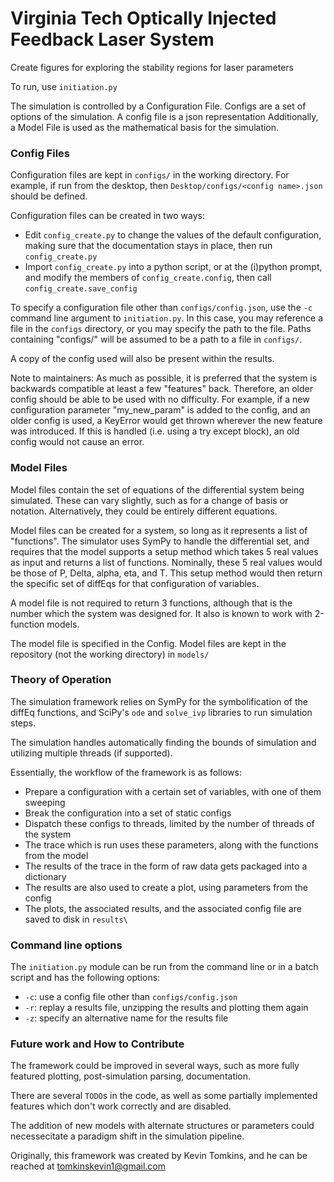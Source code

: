 # Virginia Tech Optically Injected Feedback Laser System

Create figures for exploring the stability regions for laser parameters

To run, use `initiation.py`

The simulation is controlled by a Configuration File.  Configs are a set of options of the simulation.  A config file is a json representation   Additionally, a Model File is used as the mathematical basis for the simulation.

### Config Files
Configuration files are kept in `configs/` in the working directory.  For example, if run from the desktop, then `Desktop/configs/<config name>.json` should be defined.

Configuration files can be created in two ways:
- Edit `config_create.py` to change the values of the default configuration, making sure that the documentation stays in place, then run `config_create.py`
- Import `config_create.py` into a python script, or at the (i)python prompt, and modify the members of `config_create.config`, then call `config_create.save_config`

To specify a configuration file other than `configs/config.json`, use the `-c` command line argument to `initiation.py`.  In this case, you may reference a file in the `configs` directory, or you may specify the path to the file.  Paths containing "configs/" will be assumed to be a path to a file in `configs/`.

A copy of the config used will also be present within the results.

Note to maintainers:  As much as possible, it is preferred that the system is backwards compatible at least a few "features" back.  Therefore, an older config should be able to be used with no difficulty.  For example, if a new configuration parameter "my_new_param" is added to the config, and an older config is used, a KeyError would get thrown wherever the new feature was introduced.  If this is handled (i.e. using a try except block), an old config would not cause an error.

### Model Files
Model files contain the set of equations of the differential system being simulated.  These can vary slightly, such as for a change of basis or notation.  Alternatively, they could be entirely different equations.

Model files can be created for a system, so long as it represents a list of "functions".  The simulator uses SymPy to handle the differential set, and requires that the model supports a setup method which takes 5 real values as input and returns a list of functions.  Nominally, these 5 real values would be those of P, Delta, alpha, eta, and T.  This setup method would then return the specific set of diffEqs for that configuration of variables.

A model file is not required to return 3 functions, although that is the number which the system was designed for.  It also is known to work with 2-function models.

The model file is specified in the Config.  Model files are kept in the repository (not the working directory) in `models/`

### Theory of Operation

The simulation framework relies on SymPy for the symbolification of the diffEq functions, and SciPy's `ode` and `solve_ivp` libraries to run simulation steps.

The simulation handles automatically finding the bounds of simulation and utilizing multiple threads (if supported).

Essentially, the workflow of the framework is as follows:
- Prepare a configuration with a certain set of variables, with one of them sweeping
- Break the configuration into a set of static configs
- Dispatch these configs to threads, limited by the number of threads of the system
- The trace which is run uses these parameters, along with the functions from the model
- The results of the trace in the form of raw data gets packaged into a dictionary
- The results are also used to create a plot, using parameters from the config
- The plots, the associated results, and the associated config file are saved to disk in `results\`

### Command line options

The `initiation.py` module can be run from the command line or in a batch script and has the following options:
- `-c`: use a config file other than `configs/config.json`
- `-r`: replay a results file, unzipping the results and plotting them again
- `-z`: specify an alternative name for the results file

### Future work and How to Contribute

The framework could be improved in several ways, such as more fully featured plotting, post-simulation parsing, documentation.

There are several `TODO`s in the code, as well as some partially implemented features which don't work correctly and are disabled.

The addition of new models with alternate structures or parameters could necessecitate a paradigm shift in the simulation pipeline.

Originally, this framework was created by Kevin Tomkins, and he can be reached at tomkinskevin1@gmail.com
